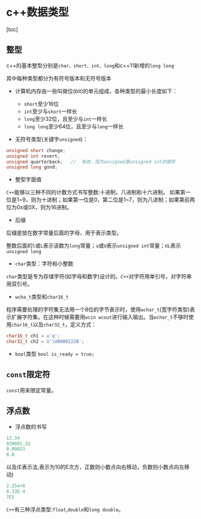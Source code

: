 # c++数据类型

[toc]

## 整型

c\++的基本整型分别是`char、short、int、long`和c++11新增的`long long`

其中每种类型都分为有符号版本和无符号版本

- 计算机内存由一些叫做位(bit)的单元组成，各种类型的最小长度如下：

  - `short`至少16位
  - `int`至少与`short`一样长
  - `long`至少32位，且至少与`int`一样长
  - `long long`至少64位，且至少与`long`一样长

- 无符号类型(关键字`unsigned`)：

```c++
unsigned short change;
unsigned int rovert;
unsigned quarterback;   //  有效，因为unsigned是unsigned int的缩写
unsigned long gond;
```

- 整型字面值

`C++`能够以三种不同的计数方式书写整数:十进制，八进制和十六进制。
如果第一位是1\~9，则为十进制；如果第一位是0，第二位是1~7，则为八进制；如果第前两位为0x或0X，则为16进制。

- 后缀

后缀是放在数字常量后面的字母，用于表示类型。

整数后面的`l`或`L`表示该数为`long`常量；`u`或`U`表示`unsigned int`常量；`UL`表示`unsigned long`

- `char`类型：字符和小整数

`char`类型是专为存储字符(如字母和数字)设计的。`C++`对字符用单引号，对字符串用双引号。

- `wcha_t`类型和`char16_t`

程序需要处理的字符集无法用一个8位的字节表示时，使用`wchar_t`(宽字符类型)表示扩展字符集。在这种时候需要用`wcin wcout`进行输入输出。当`wchar_t`不够时使用`char16_t`以及`char32_t`，定义方式：

```c++
char16_t ch1 = u'q';
char32_t ch2 = U'\U0000222B';
```

- `bool`类型
`bool is_ready = true;`

## `const`限定符

`const`用来限定常量。

## 浮点数

- 浮点数的书写

```c++
12.34
939001.32
0.00023
8.0
```

以及(E表示法,表示为10的E次方，正数则小数点向右移动，负数则小数点向左移动)

```c++
2.25e+8
8.33E-4
7E5
```

`C++`有三种浮点类型:`float`,`double`和`long double`。
